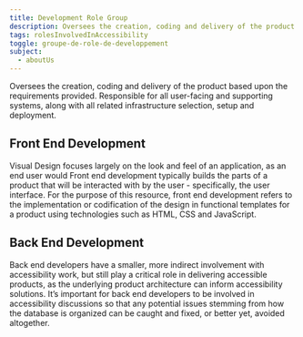 ```yaml
---
title: Development Role Group
description: Oversees the creation, coding and delivery of the product based upon the requirements provided. Responsible for all user-facing and supporting systems, along with all related infrastructure selection, setup and deployment.
tags: rolesInvolvedInAccessibility
toggle: groupe-de-role-de-developpement
subject:
  - aboutUs
---
```


Oversees the creation, coding and delivery of the product based upon the requirements provided. Responsible for all user-facing and supporting systems, along with all related infrastructure selection, setup and deployment.

## Front End Development
Visual Design focuses largely on the look and feel of an application, as an end user would Front end development typically builds the parts of a product that will be interacted with by the user - specifically, the user interface. For the purpose of this resource, front end development refers to the implementation or codification of the design in functional templates for a product using technologies such as HTML, CSS and JavaScript.

## Back End Development
Back end developers have a smaller, more indirect involvement with accessibility work, but still play a critical role in delivering accessible products, as the underlying product architecture can inform accessibility solutions. It’s important for back end developers to be involved in accessibility discussions so that any potential issues stemming from how the database is organized can be caught and fixed, or better yet, avoided altogether.
